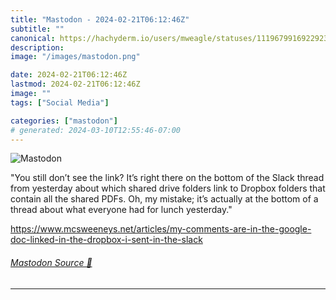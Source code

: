 ```yaml
---
title: "Mastodon - 2024-02-21T06:12:46Z"
subtitle: ""
canonical: https://hachyderm.io/users/mweagle/statuses/111967991692292344
description:
image: "/images/mastodon.png"

date: 2024-02-21T06:12:46Z
lastmod: 2024-02-21T06:12:46Z
image: ""
tags: ["Social Media"]

categories: ["mastodon"]
# generated: 2024-03-10T12:55:46-07:00
---
```

![Mastodon](/images/mastodon.png)

<p>&quot;You still don’t see the link? It’s right there on the bottom of the Slack thread from yesterday about which shared drive folders link to Dropbox folders that contain all the shared PDFs. Oh, my mistake; it’s actually at the bottom of a thread about what everyone had for lunch yesterday.&quot;</p><p><a href="https://www.mcsweeneys.net/articles/my-comments-are-in-the-google-doc-linked-in-the-dropbox-i-sent-in-the-slack" target="_blank" rel="nofollow noopener noreferrer" translate="no"><span class="invisible">https://www.</span><span class="ellipsis">mcsweeneys.net/articles/my-com</span><span class="invisible">ments-are-in-the-google-doc-linked-in-the-dropbox-i-sent-in-the-slack</span></a></p>


###### [Mastodon Source 🐘](https://hachyderm.io/@mweagle/111967991692292344)

___

